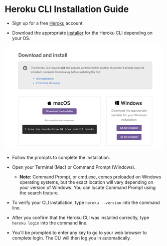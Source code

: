 # Heroku CLI Installation Guide

* Sign up for a free [Heroku](https://signup.heroku.com/) account.

* Download the appropriate [installer](https://toolbelt.heroku.com/) for the Heroku CLI depending on your OS.

![Heroku Download](assets/heroku_download.png)

* Follow the prompts to complete the installation.

* Open your Terminal (Mac) or Command Prompt (Windows). 

  * **Note:** Command Prompt, or cmd.exe, comes preloaded on Windows operating systems, but the exact location will vary depending on your version of Windows. You can locate Command Prompt using the search feature.

* To verify your CLI installation, type `heroku --version` into the command line. 

* After you confirm that the Heroku CLI was installed correctly, type `heroku login` into the command line.

* You'll be prompted to enter any key to go to your web browser to complete login. The CLI will then log you in automatically. 